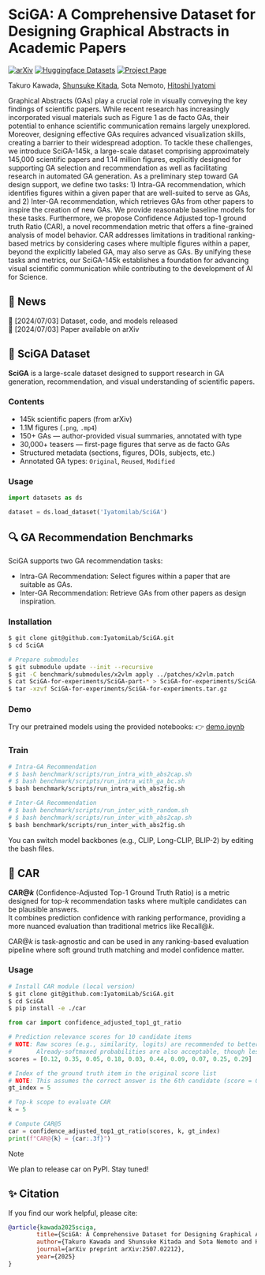 
# SciGA: A Comprehensive Dataset for Designing Graphical Abstracts in Academic Papers

[![arXiv](https://img.shields.io/badge/arXiv-2507.02212-b31b1b.svg)](https://arxiv.org/abs/2507.02212)
[![Huggingface Datasets](https://img.shields.io/badge/🤗_Huggingface-Dataset-yellow.svg)](https://huggingface.co/datasets/IyatomiLab/SciGA)
[![Project Page](https://img.shields.io/badge/Project_Page-SciGA-green.svg)](https://iyatomilab.github.io/SciGA/)


Takuro Kawada,
[Shunsuke Kitada](https://shunk031.me/),
Sota Nemoto,
[Hitoshi Iyatomi](https://iyatomi-lab.info/english-top)



Graphical Abstracts (GAs) play a crucial role in visually conveying the key findings of scientific papers. While recent research has increasingly incorporated visual materials such as Figure 1 as de facto GAs, their potential to enhance scientific communication remains largely unexplored. Moreover, designing effective GAs requires advanced visualization skills, creating a barrier to their widespread adoption. To tackle these challenges, we introduce SciGA-145k, a large-scale dataset comprising approximately 145,000 scientific papers and 1.14 million figures, explicitly designed for supporting GA selection and recommendation as well as facilitating research in automated GA generation. As a preliminary step toward GA design support, we define two tasks: 1) Intra-GA recommendation, which identifies figures within a given paper that are well-suited to serve as GAs, and 2) Inter-GA recommendation, which retrieves GAs from other papers to inspire the creation of new GAs. We provide reasonable baseline models for these tasks. Furthermore, we propose Confidence Adjusted top-1 ground truth Ratio (CAR), a novel recommendation metric that offers a fine-grained analysis of model behavior. CAR addresses limitations in traditional ranking-based metrics by considering cases where multiple figures within a paper, beyond the explicitly labeled GA, may also serve as GAs. By unifying these tasks and metrics, our SciGA-145k establishes a foundation for advancing visual scientific communication while contributing to the development of AI for Science.



## 📰 News

🚀 [2024/07/03] Dataset, code, and models released<br>
🚀 [2024/07/03] Paper available on arXiv<br>



## 🐐 SciGA Dataset
**SciGA**  is a large-scale dataset designed to support research in GA generation, recommendation, and visual understanding of scientific papers.

### Contents
- 145k scientific papers (from arXiv)
- 1.1M figures (`.png`, `.mp4`)
- 150+ GAs — author-provided visual summaries, annotated with type
- 30,000+ teasers — first-page figures that serve as de facto GAs
- Structured metadata (sections, figures, DOIs, subjects, etc.)
- Annotated GA types: `Original`, `Reused`, `Modified`

### Usage
``` Python
import datasets as ds

dataset = ds.load_dataset('Iyatomilab/SciGA')
```



## 🔍 GA Recommendation Benchmarks
SciGA supports two GA recommendation tasks:
- Intra-GA Recommendation: Select figures within a paper that are suitable as GAs.
- Inter-GA Recommendation: Retrieve GAs from other papers as design inspiration.

### Installation
``` bash
$ git clone git@github.com:IyatomiLab/SciGA.git
$ cd SciGA

# Prepare submodules
$ git submodule update --init --recursive
$ git -C benchmark/submodules/x2vlm apply ../patches/x2vlm.patch
$ cat SciGA-for-experiments/SciGA-part-* > SciGA-for-experiments/SciGA-for-experiments.tar.gz
$ tar -xzvf SciGA-for-experiments/SciGA-for-experiments.tar.gz
```

### Demo
Try our pretrained models using the provided notebooks:
👉 [demo.ipynb](https://github.com/IyatomiLab/SciGA/blob/main/demo.ipynb)


### Train
``` bash
# Intra-GA Recommendation
# $ bash benchmark/scripts/run_intra_with_abs2cap.sh
# $ bash benchmark/scripts/run_intra_with_ga_bc.sh
$ bash benchmark/scripts/run_intra_with_abs2fig.sh

# Inter-GA Recommendation
# $ bash benchmark/scripts/run_inter_with_random.sh
# $ bash benchmark/scripts/run_inter_with_abs2cap.sh
$ bash benchmark/scripts/run_inter_with_abs2fig.sh
```
You can switch model backbones (e.g., CLIP, Long-CLIP, BLIP-2) by editing the bash files.



## 📐 CAR
**CAR@*k*** (Confidence-Adjusted Top-1 Ground Truth Ratio) is a metric designed for top-*k* recommendation tasks where multiple candidates can be plausible answers. <br>
It combines prediction confidence with ranking performance, providing a more nuanced evaluation than traditional metrics like Recall@*k*.

CAR@*k* is task-agnostic and can be used in any ranking-based evaluation pipeline where soft ground truth matching and model confidence matter.

### Usage
``` bash
# Install CAR module (local version)
$ git clone git@github.com:IyatomiLab/SciGA.git
$ cd SciGA
$ pip install -e ./car
```

```  python
from car import confidence_adjusted_top1_gt_ratio

# Prediction relevance scores for 10 candidate items
# NOTE: Raw scores (e.g., similarity, logits) are recommended to better reflect confidence
#       Already-softmaxed probabilities are also acceptable, though less precise.
scores = [0.12, 0.35, 0.05, 0.18, 0.03, 0.44, 0.09, 0.07, 0.25, 0.29]

# Index of the ground truth item in the original score list
# NOTE: This assumes the correct answer is the 6th candidate (score = 0.44)
gt_index = 5

# Top-k scope to evaluate CAR
k = 5

# Compute CAR@5
car = confidence_adjusted_top1_gt_ratio(scores, k, gt_index)
print(f"CAR@{k} = {car:.3f}")
```

> [!NOTE]  
> We plan to release car on PyPI. Stay tuned!

## ✨ Citation
If you find our work helpful, please cite:
``` bibtex
@article{kawada2025sciga,
        title={SciGA: A Comprehensive Dataset for Designing Graphical Abstracts in Academic Papers},
        author={Takuro Kawada and Shunsuke Kitada and Sota Nemoto and Hitoshi Iyatomi},
        journal={arXiv preprint arXiv:2507.02212},
        year={2025}
}
```